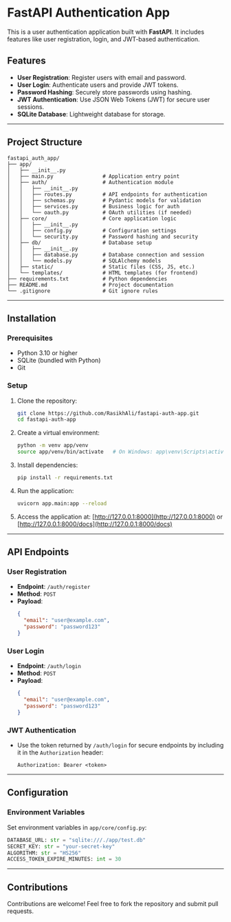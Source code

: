 # FastAPI Authentication App

This is a user authentication application built with **FastAPI**. It includes features like user registration, login, and JWT-based authentication.

## Features

- **User Registration**: Register users with email and password.
- **User Login**: Authenticate users and provide JWT tokens.
- **Password Hashing**: Securely store passwords using hashing.
- **JWT Authentication**: Use JSON Web Tokens (JWT) for secure user sessions.
- **SQLite Database**: Lightweight database for storage.

---

## Project Structure

```
fastapi_auth_app/
├── app/
│   ├── __init__.py
│   ├── main.py                # Application entry point
│   ├── auth/                  # Authentication module
│   │   ├── __init__.py
│   │   ├── routes.py          # API endpoints for authentication
│   │   ├── schemas.py         # Pydantic models for validation
│   │   ├── services.py        # Business logic for auth
│   │   └── oauth.py           # OAuth utilities (if needed)
│   ├── core/                  # Core application logic
│   │   ├── __init__.py
│   │   ├── config.py          # Configuration settings
│   │   └── security.py        # Password hashing and security
│   ├── db/                    # Database setup
│   │   ├── __init__.py
│   │   ├── database.py        # Database connection and session
│   │   └── models.py          # SQLAlchemy models
│   ├── static/                # Static files (CSS, JS, etc.)
│   └── templates/             # HTML templates (for frontend)
├── requirements.txt           # Python dependencies
├── README.md                  # Project documentation
└── .gitignore                 # Git ignore rules
```

---

## Installation

### Prerequisites
- Python 3.10 or higher
- SQLite (bundled with Python)
- Git

### Setup
1. Clone the repository:
   ```bash
   git clone https://github.com/RasikhAli/fastapi-auth-app.git
   cd fastapi-auth-app
   ```

2. Create a virtual environment:
   ```bash
   python -m venv app/venv
   source app/venv/bin/activate   # On Windows: app\venv\Scripts\activate
   ```

3. Install dependencies:
   ```bash
   pip install -r requirements.txt
   ```

4. Run the application:
   ```bash
   uvicorn app.main:app --reload
   ```

5. Access the application at: [http://127.0.0.1:8000](http://127.0.0.1:8000) or  [http://127.0.0.1:8000/docs](http://127.0.0.1:8000/docs) 

---

## API Endpoints

### User Registration
- **Endpoint**: `/auth/register`
- **Method**: `POST`
- **Payload**:
  ```json
  {
    "email": "user@example.com",
    "password": "password123"
  }
  ```

### User Login
- **Endpoint**: `/auth/login`
- **Method**: `POST`
- **Payload**:
  ```json
  {
    "email": "user@example.com",
    "password": "password123"
  }
  ```

### JWT Authentication
- Use the token returned by `/auth/login` for secure endpoints by including it in the `Authorization` header:
  ```
  Authorization: Bearer <token>
  ```

---

## Configuration

### Environment Variables
Set environment variables in `app/core/config.py`:
```python
DATABASE_URL: str = "sqlite:///./app/test.db"
SECRET_KEY: str = "your-secret-key"
ALGORITHM: str = "HS256"
ACCESS_TOKEN_EXPIRE_MINUTES: int = 30
```

---

## Contributions
Contributions are welcome! Feel free to fork the repository and submit pull requests.

